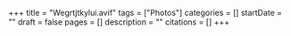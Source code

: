+++
title = "Wegrtjtkylui.avif"
tags = ["Photos"]
categories = []
startDate = ""
draft = false
pages = []
description = ""
citations = []
+++
